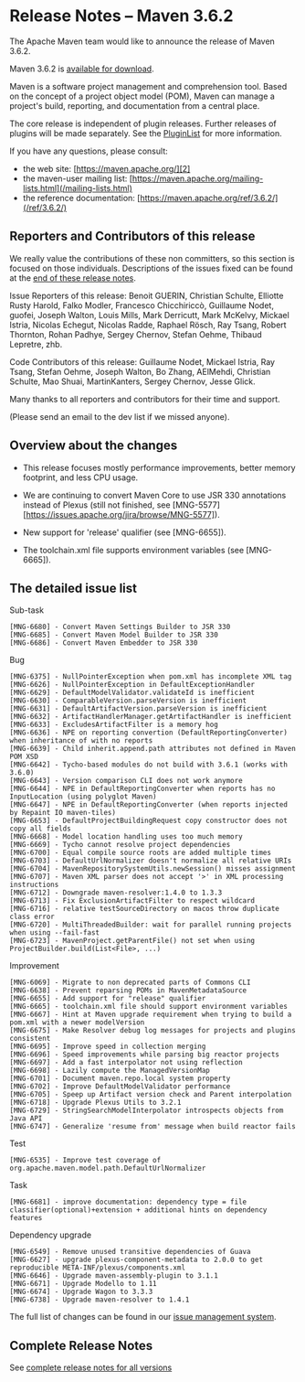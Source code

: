 <!-- 
 Licensed to the Apache Software Foundation (ASF) under one
 or more contributor license agreements.  See the NOTICE file
 distributed with this work for additional information
 regarding copyright ownership.  The ASF licenses this file
 to you under the Apache License, Version 2.0 (the
 "License"); you may not use this file except in compliance
 with the License.  You may obtain a copy of the License at

   http://www.apache.org/licenses/LICENSE-2.0

 Unless required by applicable law or agreed to in writing,
 software distributed under the License is distributed on an
 "AS IS" BASIS, WITHOUT WARRANTIES OR CONDITIONS OF ANY
 KIND, either express or implied.  See the License for the
 specific language governing permissions and limitations
 under the License.

 NOTE: For help with the syntax of this file, see:
 http://maven.apache.org/doxia/references/apt-format.html
-->

# Release Notes &#x2013; Maven 3.6.2

The Apache Maven team would like to announce the release of Maven 3.6.2.

Maven 3.6.2 is [available for download][0].

Maven is a software project management and comprehension tool. Based on the concept of a project object model (POM), Maven can manage a project's build, reporting, and documentation from a central place.

The core release is independent of plugin releases. Further releases of plugins will be made separately. See the [PluginList][1] for more information.

If you have any questions, please consult:

- the web site: [https://maven.apache.org/][2]
- the maven-user mailing list: [https://maven.apache.org/mailing-lists.html](/mailing-lists.html)
- the reference documentation: [https://maven.apache.org/ref/3.6.2/](/ref/3.6.2/)

## Reporters and Contributors of this release

We really value the contributions of these non committers, so this section is
focused on those individuals. Descriptions of the issues fixed can be found at
the [end of these release notes](#Details).

Issue Reporters of this release: Benoit GUERIN, Christian Schulte, Elliotte Rusty Harold, Falko Modler, Francesco Chicchiriccò, Guillaume Nodet, guofei, Joseph Walton, Louis Mills, Mark Derricutt, Mark McKelvy, Mickael Istria, Nicolas Echegut, Nicolas Radde, Raphael Rösch, Ray Tsang, Robert Thornton, Rohan Padhye, Sergey Chernov, Stefan Oehme, Thibaud Lepretre, zhb.

Code Contributors of this release: Guillaume Nodet, Mickael Istria, Ray Tsang, Stefan Oehme, Joseph Walton, Bo Zhang, AElMehdi, Christian Schulte, Mao Shuai, MartinKanters, Sergey Chernov, Jesse Glick.

 
Many thanks to all reporters and contributors for their time and support.

(Please send an email to the dev list if we missed anyone).

## Overview about the changes 

- This release focuses mostly performance improvements, better memory footprint, and less CPU usage.

- We are continuing to convert Maven Core to use JSR 330 annotations instead of Plexus (still not finished, see [MNG-5577][https://issues.apache.org/jira/browse/MNG-5577]).

- New support for 'release' qualifier (see [MNG-6655]).

- The toolchain.xml file supports environment variables (see [MNG-6665]).

## The detailed issue list[](#Details)

Sub-task

    [MNG-6680] - Convert Maven Settings Builder to JSR 330
    [MNG-6685] - Convert Maven Model Builder to JSR 330
    [MNG-6686] - Convert Maven Embedder to JSR 330

Bug

    [MNG-6375] - NullPointerException when pom.xml has incomplete XML tag
    [MNG-6626] - NullPointerException in DefaultExceptionHandler
    [MNG-6629] - DefaultModelValidator.validateId is inefficient
    [MNG-6630] - ComparableVersion.parseVersion is inefficient
    [MNG-6631] - DefaultArtifactVersion.parseVersion is inefficient
    [MNG-6632] - ArtifactHandlerManager.getArtifactHandler is inefficient
    [MNG-6633] - ExcludesArtifactFilter is a memory hog
    [MNG-6636] - NPE on reporting convertion (DefaultReportingConverter) when inheritance of with no reports
    [MNG-6639] - Child inherit.append.path attributes not defined in Maven POM XSD
    [MNG-6642] - Tycho-based modules do not build with 3.6.1 (works with 3.6.0)
    [MNG-6643] - Version comparison CLI does not work anymore
    [MNG-6644] - NPE in DefaultReportingConverter when reports has no InputLocation (using polyglot Maven)
    [MNG-6647] - NPE in DefaultReportingConverter (when reports injected by Repaint IO maven-tiles)
    [MNG-6653] - DefaultProjectBuildingRequest copy constructor does not copy all fields
    [MNG-6668] - Model location handling uses too much memory
    [MNG-6669] - Tycho cannot resolve project dependencies
    [MNG-6700] - Equal compile source roots are added multiple times
    [MNG-6703] - DefaultUrlNormalizer doesn't normalize all relative URIs
    [MNG-6704] - MavenRepositorySystemUtils.newSession() misses assignment
    [MNG-6707] - Maven XML parser does not accept '>' in XML processing instructions
    [MNG-6712] - Downgrade maven-resolver:1.4.0 to 1.3.3
    [MNG-6713] - Fix ExclusionArtifactFilter to respect wildcard
    [MNG-6716] - relative testSourceDirectory on macos throw duplicate class error
    [MNG-6720] - MultiThreadedBuilder: wait for parallel running projects when using --fail-fast
    [MNG-6723] - MavenProject.getParentFile() not set when using ProjectBuilder.build(List<File>, ...)

Improvement

    [MNG-6069] - Migrate to non deprecated parts of Commons CLI
    [MNG-6638] - Prevent reparsing POMs in MavenMetadataSource
    [MNG-6655] - Add support for "release" qualifier
    [MNG-6665] - toolchain.xml file should support environment variables
    [MNG-6667] - Hint at Maven upgrade requirement when trying to build a pom.xml with a newer modelVersion
    [MNG-6675] - Make Resolver debug log messages for projects and plugins consistent
    [MNG-6695] - Improve speed in collection merging
    [MNG-6696] - Speed improvements while parsing big reactor projects
    [MNG-6697] - Add a fast interpolator not using reflection
    [MNG-6698] - Lazily compute the ManagedVersionMap
    [MNG-6701] - Document maven.repo.local system property
    [MNG-6702] - Improve DefaultModelValidator performance
    [MNG-6705] - Speep up Artifact version check and Parent interpolation
    [MNG-6718] - Upgrade Plexus Utils to 3.2.1
    [MNG-6729] - StringSearchModelInterpolator introspects objects from Java API
    [MNG-6747] - Generalize 'resume from' message when build reactor fails

Test

    [MNG-6535] - Improve test coverage of org.apache.maven.model.path.DefaultUrlNormalizer

Task

    [MNG-6681] - improve documentation: dependency type = file classifier(optional)+extension + additional hints on dependency features

Dependency upgrade

    [MNG-6549] - Remove unused transitive dependencies of Guava
    [MNG-6627] - upgrade plexus-component-metadata to 2.0.0 to get reproducible META-INF/plexus/components.xml
    [MNG-6646] - Upgrade maven-assembly-plugin to 3.1.1
    [MNG-6671] - Upgrade Modello to 1.11
    [MNG-6674] - Upgrade Wagon to 3.3.3
    [MNG-6738] - Upgrade maven-resolver to 1.4.1


The full list of changes can be found in our [issue management system][4].

## Complete Release Notes

See [complete release notes for all versions][5]

[0]: ../../download.html
[1]: ../../plugins/index.html
[2]: https://maven.apache.org/
[4]: https://issues.apache.org/jira/secure/ReleaseNote.jspa?projectId=12316922&version=12345234
[5]: ../../docs/history.html

